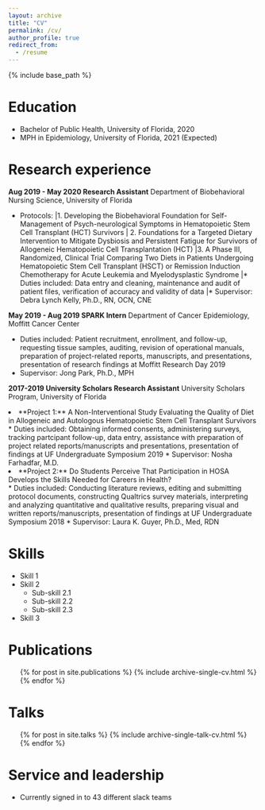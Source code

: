 ```yaml
---
layout: archive
title: "CV"
permalink: /cv/
author_profile: true
redirect_from:
  - /resume
---
```


{% include base_path %}

Education
======
* Bachelor of Public Health, University of Florida, 2020
* MPH in Epidemiology, University of Florida, 2021 (Expected)

Research experience
======
**Aug 2019 - May 2020 Research Assistant**
Department of Biobehavioral Nursing Science, University of Florida

  * Protocols: 
  |1. Developing the Biobehavioral Foundation for Self-Management of Psych-neurological Symptoms in Hematopoietic Stem Cell Transplant (HCT) Survivors
  | 2. Foundations for a Targeted Dietary Intervention to Mitigate Dysbiosis and Persistent Fatigue for Survivors of Allogeneic Hematopoietic Cell                         Transplantation (HCT)
  |3. A Phase III, Randomized, Clinical Trial Comparing Two Diets in Patients Undergoing Hematopoietic Stem Cell Transplant (HSCT) or Remission Induction                 Chemotherapy for Acute Leukemia and Myelodysplastic Syndrome
  |* Duties included: Data entry and cleaning, maintenance and audit of patient files, verification of accuracy and validity of data
  |* Supervisor: Debra Lynch Kelly, Ph.D., RN, OCN, CNE

**May 2019 - Aug 2019 SPARK Intern**
Department of Cancer Epidemiology, Moffitt Cancer Center 

  * Duties included: Patient recruitment, enrollment, and follow-up, requesting tissue samples, auditing, revision of operational manuals, preparation of project-related reports, manuscripts, and presentations, presentation of research findings at Moffitt Research Day 2019
  * Supervisor: Jong Park, Ph.D., MPH
  
 **2017-2019 University Scholars Research Assistant**
University Scholars Program, University of Florida

   <li>**Project 1:** A Non-Interventional Study Evaluating the Quality of Diet in Allogeneic and Autologous
Hematopoietic Stem Cell Transplant Survivors</li>
        * Duties included: Obtaining informed consents, administering surveys, tracking partcipant follow-up, data entry, assistance with preparation of project related reports/manuscripts and presentations, presentation of findings at UF Undergraduate Symposium 2019
   * Supervisor: Nosha Farhadfar, M.D.
   
   <li>**Project 2:** Do Students Perceive That Participation in HOSA Develops the Skills Needed for Careers in Health?</li>
        * Duties included: Conducting literature reviews, editing and submitting protocol documents, constructing Qualtrics survey materials, interpreting and analyzing quantitative and qualitative results, preparing visual and written reports/manuscripts, presentation of findings at UF Undergraduate Symposium 2018
   * Supervisor: Laura K. Guyer, Ph.D., Med, RDN
  
Skills
======
* Skill 1
* Skill 2
  * Sub-skill 2.1
  * Sub-skill 2.2
  * Sub-skill 2.3
* Skill 3

Publications
======
  <ul>{% for post in site.publications %}
    {% include archive-single-cv.html %}
  {% endfor %}</ul>
  
Talks
======
  <ul>{% for post in site.talks %}
    {% include archive-single-talk-cv.html %}
  {% endfor %}</ul>

  
Service and leadership
======
* Currently signed in to 43 different slack teams
